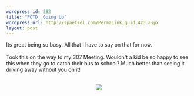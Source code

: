 ```yaml
--- 
wordpress_id: 282
title: "POTD: Going Up"
wordpress_url: http://spaetzel.com/PermaLink,guid,423.aspx
layout: post
---
```

Its great being so busy. All that I have to say on that for now.<br />
        <br />
        Took this on the way to my 307 Meeting. Wouldn't a kid be so happy to see this when
        they go to catch their bus to school? Much better than seeing it driving away without
        you on it!<br />
        <br />
        <center><a href="http://www.redune.com/photos/Edited/Going Up_l.jpg"><img src="http://www.redune.com/photos/Edited/Going Up_m.jpg" border= 0></a>
        </center>
        <img width="0" height="0" src="http://spaetzel.com/aggbug.ashx?id=423" />
